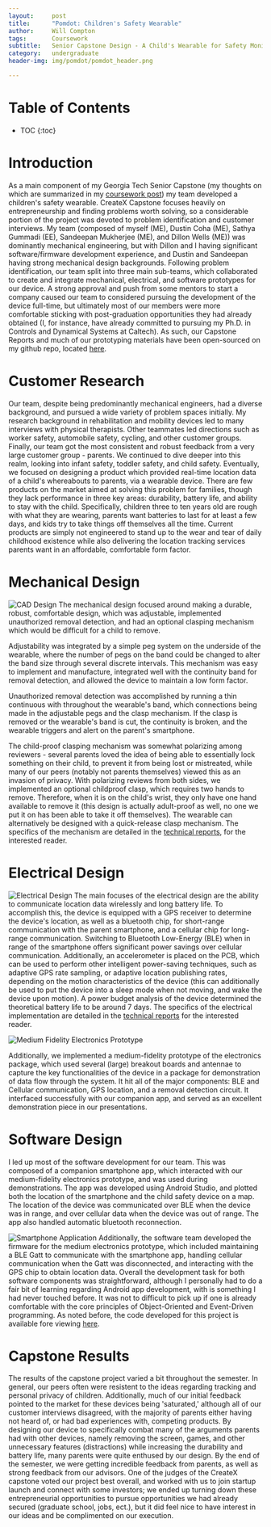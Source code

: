 ```yaml
---
layout:     post
title:      "Pomdot: Children's Safety Wearable"
author:     Will Compton
tags: 		Coursework
subtitle:  	Senior Capstone Design - A Child's Wearable for Safety Monitoring
category:   undergraduate
header-img: img/pomdot/pomdot_header.png

---
```

<!-- Start Writing Below in Markdown -->

# Table of Contents

* TOC
{:toc}

# Introduction
As a main component of my Georgia Tech Senior Capstone (my thoughts on which are summarized in my [coursework post](https://wdc3iii.github.io/website/undergraduate/2022/04/27/Coursework8/)) my team developed a children's safety wearable.  CreateX Capstone focuses heavily on entrepreneurship and finding problems worth solving, so a considerable portion of the project was devoted to problem identification and customer interviews.  My team (composed of myself (ME), Dustin Coha (ME), Sathya Gummadi (EE), Sandeepan Mukherjee (ME), and Dillon Wells (ME)) was dominantly mechanical engineering, but with Dillon and I having significant software/firmware development experience, and Dustin and Sandeepan having strong mechanical design backgrounds.  Following problem identification, our team split into three main sub-teams, which collaborated to create and integrate mechanical, electrical, and software prototypes for our device.  A strong approval and push from some mentors to start a company caused our team to considered pursuing the development of the device full-time, but ultimately most of our members were more comfortable sticking with post-graduation opportunities they had already obtained (I, for instance, have already committed to pursuing my Ph.D. in Controls and Dynamical Systems at Caltech).  As such, our Capstone Reports and much of our prototyping materials have been open-sourced on my github repo, located [here]().
# Customer Research
Our team, despite being predominantly mechanical engineers, had a diverse background, and pursued a wide variety of problem spaces initially.  My research background in rehabilitation and mobility devices led to many interviews with physical therapists.  Other teammates led directions such as worker safety, automobile safety, cycling, and other customer groups.  Finally, our team got the most consistent and robust feedback from a very large customer group - parents.  We continued to dive deeper into this realm, looking into infant safety, toddler safety, and child safety.  Eventually, we focused on designing a product which provided real-time location data of a child's whereabouts to parents, via a wearable device.  There are few products on the market aimed at solving this problem for families, though they lack performance in three key areas: durability, battery life, and ability to stay with the child. Specifically, children three to ten years old are rough with what they are wearing, parents want batteries to last for at least a few days, and kids try to take things off themselves all the time. Current products are simply not engineered to stand up to the wear and tear of daily childhood existence while also delivering the location tracking services parents want in an affordable, comfortable form factor.

# Mechanical Design
![CAD Design](http://wdc3iii.github.io/website/img/pomdot/mechanical.png)
The mechanical design focused around making a durable, robust, comfortable design, which was adjustable, implemented unauthorized removal detection, and had an optional clasping mechanism which would be difficult for a child to remove.  

Adjustability was integrated by a simple peg system on the underside of the wearable, where the number of pegs on the band could be changed to alter the band size through several discrete intervals.  This mechanism was easy to implement and manufacture, integrated well with the continuity band for removal detection, and allowed the device to maintain a low form factor.  

Unauthorized removal detection was accomplished by running a thin continuous with throughout the wearable's band, which connections being made in the adjustable pegs and the clasp mechanism.  If the clasp is removed or the wearable's band is cut, the continuity is broken, and the wearable triggers and alert on the parent's smartphone.  

The child-proof clasping mechanism was somewhat polarizing among reviewers - several parents loved the idea of being able to essentially lock something on their child, to prevent it from being lost or mistreated, while many of our peers (notably not parents themselves) viewed this as an invasion of privacy.  With polarizing reviews from both sides, we implemented an optional childproof clasp, which requires two hands to remove.  Therefore, when it is on the child's wrist, they only have one hand available to remove it (this design is actually adult-proof as well, no one we put it on has been able to take it off themselves).  The wearable can alternatively be designed with a quick-release clasp mechanism.  The specifics of the mechanism are detailed in the [technical reports](), for the interested reader.  
# Electrical Design
![Electrical Design](http://wdc3iii.github.io/website/img/pomdot/electrical.png)
The main focuses of the electrical design are the ability to communicate location data wirelessly and long battery life.  To accomplish this, the device is equipped with a GPS receiver to determine the device's location, as well as a bluetooth chip, for short-range communication with the parent smartphone, and a cellular chip for long-range communication.  Switching to Bluetooth Low-Energy (BLE) when in range of the smartphone offers significant power savings over cellular communication.  Additionally, an accelerometer is placed on the PCB, which can be used to perform other intelligent power-saving techniques, such as adaptive GPS rate sampling, or adaptive location publishing rates, depending on the motion characteristics of the device (this can additionally be used to put the device into a sleep mode when not moving, and wake the device upon motion).  A power budget analysis of the device determined the theoretical battery life to be around 7 days.  The specifics of the electrical implementation are detailed in the [technical reports]() for the interested reader.

![Medium Fidelity Electronics Prototype](http://wdc3iii.github.io/website/img/pomdot/electronics_prototype.png)

Additionally, we implemented a medium-fidelity prototype of the electronics package, which used several (large) breakout boards and antennae to capture the key functionalities of the device in a package for demonstration of data flow through the system.  It hit all of the major components: BLE and Cellular communication, GPS location, and a removal detection circuit.  It interfaced successfully with our companion app, and served as an excellent demonstration piece in our presentations.  

# Software Design
I led up most of the software development for our team.  This was composed of a companion smartphone app, which interacted with our medium-fidelity electronics prototype, and was used during demonstrations.  The app was developed using Android Studio, and plotted both the location of the smartphone and the child safety device on a map.  The location of the device was communicated over BLE when the device was in range, and over cellular data when the device was out of range.  The app also handled automatic bluetooth reconnection.  

![Smartphone Application](http://wdc3iii.github.io/website/img/pomdot/application.png)
Additionally, the software team developed the firmware for the medium electronics prototype, which included maintaining a BLE Gatt to communicate with the smartphone app, handling cellular communication when the Gatt was disconnected, and interacting with the GPS chip to obtain location data.  Overall the development task for both software components was straightforward, although I personally had to do a fair bit of learning regarding Android app development, with is something I had never touched before.  It was not to difficult to pick up if one is already comfortable with the core principles of Object-Oriented and Event-Driven programming. As noted before, the code developed for this project is available fore viewing [here]().
# Capstone Results
The results of the capstone project varied a bit throughout the semester.  In general, our peers often were resistent to the ideas regarding tracking and personal privacy of children.  Additionally, much of our initial feedback pointed to the market for these devices being 'saturated,' although all of our customer interviews disagreed, with the majority of parents either having not heard of, or had bad experiences with, competing products.  By designing our device to specifically combat many of the arguments parents had with other devices, namely removing the screen, games, and other unnecessary features (distractions) while increasing the durability and battery life, many parents were quite enthused by our design.  By the end of the semester, we were getting incredible feedback from parents, as well as strong feedback from our advisors.  One of the judges of the CreateX capstone voted our project best overall, and worked with us to join startup launch and connect with some investors; we ended up turning down these entrepreneurial opportunities to pursue opportunities we had already secured (graduate school, jobs, ect.), but it did feel nice to have interest in our ideas and be complimented on our execution.
